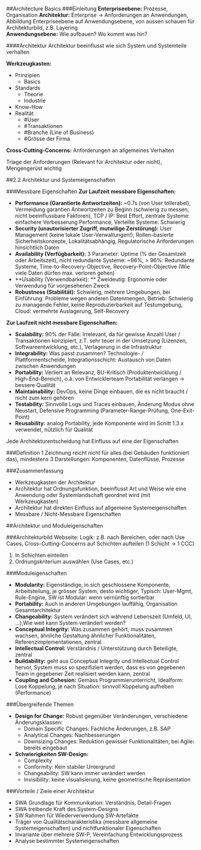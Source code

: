 ##Architecture Basics
###Einleitung
**Enterpriseebene:** Prozesse, Organisation
**Architektur:** Enterprise -> Anforderungen an Anwendungen, Abbildung Enterpriseebene auf Anwendungsebene, von aussen schauen für Architekturbild, z.B. Layering  
**Anwendungsebene:** Wie aufbauen? Wo kommt was hin?

####Architektur
Architektur beeinflusst wie sich System und Systemteile verhalten

**Werkzeugkasten:**
  - Prinzipien
    - Basics
  - Standards
    - Theorie
    - Industrie
  - Know-How
  - Realität
    - \#User
    - \#Transaktionen
    - \#Branche (Line of Business)
    - \#Grösse der Firma

**Cross-Cutting-Concerns:** Anforderungen an allgemeines Verhalten  

Triage der Anforderungen (Relevant für Architektur oder nicht), Mengengerüst wichtig

##2.2 Architektur und Systemeigenschaften

###Messbare Eigenschaften
**Zur Laufzeit messbare Eigenschaften:**
  - **Performance (Garantierte Antwortzeiten):** ~0.7s (von User tollerabel), Vermeidung garantien Antwortzeiten zu Beginn (schwierig zu messen, nicht beeinflussbare Faktoren), TCP / IP: Best Effort, zentrale Systeme: einfachere Verbesserung Performance, Verteilte Systeme: Schwierig
  - **Security (unautorisierter Zugriff, mutwilige Zerstörung):** User Management (keine lokale User-Verwaltungen!), Rollen-basierte Sicherheitskonzepte, Lokalitätsabhängig, Regulatorische Anforderungen hinsichtlich Daten
  - **Availability (Verfügbarkeit):** 3 Parameter: Uptime (% der Gesamtzeit oder Arbeitszeit), nicht redundante Systeme: ~96%, > 96%: Redundante Systeme, Time-to-Recovery-Objective, Recovery-Point-Objective (Wie viele Daten dürfen max. verloren gehen)
  - **Usability (Verwendbarkeit): ** Zweideutig: Ergonomie oder Verwendung für vorgesehenen Zweck
  - **Robustness (Stabilität):** Schwierig, mehrere Umgebungen, bei Einführung: Probleme wegen anderen Datenmengen, Betrieb: Schwierig zu managende Fehler, keine Reproduzierbarkeit auf Testumgebung, Cloud: vermehrte Auslagerung, Self-Recovery  


**Zur Laufzeit nicht messbare Eigenschaften:**
  - **Scalability:** 90% der Fälle: Irrelevant, da für gewisse Anzahl User / Transaktionen konzipiert, z.T. sehr teuer in der Umsetzung (Lizenzen, Softwareentwicklung, etc.), Verlagerung in die Infrastruktur
  - **Integrability:** Was passt zusammen? Technologie- / Plattformentscheide, Integrationsschicht: Austausch von Daten zwischen Anwendungen
  - **Portability:** Verliert an Relevanz, BU-Kritisch (Produktentwicklung / High-End-Bereich), o.ä. von Entwicklerteam Portabilität verlangen -> bessere Qualität
  - **Maintainability:** DevOps, keine Dinge einbauen, die es nicht braucht / nicht zum kern gehören
  - **Testability:** Sinnvolle Logs und Traces einbauen, Änderung Modus ohne Neustart, Defensive Programming (Parameter-Range-Prüfung, One-Exit-Point)
  - **Reusability:** analog Portability, jede Komponente wird im Scnitt 1.3 x verwendet, nützlich für Qualität

Jede Architekturentscheidung hat Einfluss auf eine der Eigenschaften

###Definition
1 Zeichnung reicht nicht für alles (bei Gebäuden funktioniert das), mindestens 3 Darstellungen: Komponenten, Datenflüsse, Prozesse

###Zusammenfassung
  - Werkzeugkasten der Architektur
  - Architektur hat Ordnungsfunktion, beeinflusst Art und Weise wie eine Anwendung oder Systemlandschaft geordnet wird (mit Werkzeugkasten)
  - Architektur hat direkten Einfluss auf allgemeine Systemeigenschaften
  - Messbare / Nicht-Messbare Eigenschaften

##Architektur und Moduleigenschaften

###Architekturbild
Webseite: Logik: z.B. nach Bereichen, oder nach Use Cases, Cross-Cutting-Concerns auf Schichten aufteilen (1 Schicht -> 1 CCC)  

1. In Schichten einteilen
2. Ordnungskriterium auswählen (Use Cases, etc.)

###Moduleigenschaften
  - **Modularity:** Eigenständige, in sich geschlossene Komponente, Arbeitsteilung, je grösser System, desto wichtiger, Typisch: User-Mgmt, Rule-Engine, SW ist Modular: wenn vernünftig sortierbar
  - **Portability:** Auch in anderen Umgebungen lauffähig, Organisation Gesamtarchitektur
  - **Changeability:** System verändert sich während Lebenszeit (Umfeld, UI, ...),Wie weit kann System verändert werden?
  - **Conceptual Integrity:** Was zusammen gehört, muss zusammen wachsen, ähnliche Gestaltung ähnlicher Funktionalitäten, Referenzimplementationen, zentral
  - **Intellectual Control:** Verständnis / Unterstützung durch Beteiligte, zentral
  - **Buildability:** geht aus Conceptual Integrity und Intellectual Control hervor, System muss so spezifiziert werden, dass es von gegebenen Team in gegebener Zeit realisiert werden kann, zentral
  - **Coupling and Cohesion:** Gemäss Programmierunterricht, Idealform: Lose Koppelung, je nach Situation: sinnvoll Koppelung aufheben (Performance)

###Übergreifende Themen
  - **Design for Change:** Robust gegenüber Veränderungen, verschiedene Änderungsklassen:
    - Domain Specific Changes: Fachliche Änderungen, z.B. SAP
    - Analytical Changes: Nachbesserungen
    - Downsizing Changes: Reduktion gewisser Funktionalitäten, bei Agile: bereits eingebaut
  - **Schwierigkeiten SW-Design:**
    - Complexity
    - Conformity: Kein stabiler Untergrund
    - Changeability: SW kann immer verändert werden
    - Invisibility: keine visualisierung, keine geometrische Repräsentation

###Vorteile / Ziele einer Architektur
  - SWA Grundlage für Kommunikation: Verständnis, Detail-Fragen
  - SWA treibende Kraft des System-Designs
  - SW Rahmen für Wiederverwendung SW-Artefakte
  - Träger von Qualitätscharakteristika (messbare allgemeine Systemeigenschaften) und nichtfunktionaler Eigenschaften
  - Invariante über mehrere SW-P, Vereinfachung Entwicklungsprozess
  - Analyse bestimmter Systemeigenschaften
